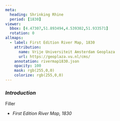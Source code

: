 ```yaml
---
meta:
  heading: Shrinking Rhine
  period: [1830]
viewer:
  bbox: [4.47307,51.893494,4.539302,51.933571]
  rotation: 0
allmaps:
  - label: First Edition River Map, 1830
    attribution:
      name: Vrije Universiteit Amsterdam Geoplaza
      url: https://geoplaza.vu.nl/cms/
    annotation: rivermap1830.json
    opacity: 100
    mask: rgb(255,0,0)
    colorize: rgb(255,0,0)
---
```

### _Introduction_

Filler

- _First Edition River Map, 1830_
